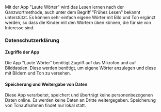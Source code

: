 Mit der App "Laute Wörter" wird das Lesen lernen nach der Ganzwortmethode, auch unter dem Begriff "Frühes Lesen" bekannt unterstützt. 
Es können sehr einfach eigene Wörter mit Bild und Ton ergänzt werden, so dass die Kinder mit den Wörtern üben können, die für sie von Interesse sind.


### Datenschutzerklärung

#### Zugriffe der App
Die App "Laute Wörter" benötigt Zugriff auf das Mikrofon und auf Bilddateien. 
Diese werden benötigt, um eigene Wörter anzulegen und diese mit Bildern und Ton zu versehen. 

#### Speicherung und Weitergabe von Daten
Diese App verarbeitet, speichert und überträgt keine personenbezogenen Daten online. 
Es werden keine Daten an Dritte weitergegeben. 
Speicherung von Tonaufnahmen findet nur lokal statt. 
